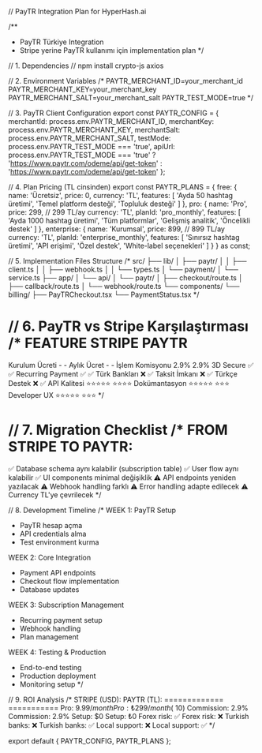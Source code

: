 // PayTR Integration Plan for HyperHash.ai

/**
 * PayTR Türkiye Integration
 * Stripe yerine PayTR kullanımı için implementation plan
 */

// 1. Dependencies
// npm install crypto-js axios

// 2. Environment Variables
/*
PAYTR_MERCHANT_ID=your_merchant_id
PAYTR_MERCHANT_KEY=your_merchant_key
PAYTR_MERCHANT_SALT=your_merchant_salt
PAYTR_TEST_MODE=true
*/

// 3. PayTR Client Configuration
export const PAYTR_CONFIG = {
  merchantId: process.env.PAYTR_MERCHANT_ID,
  merchantKey: process.env.PAYTR_MERCHANT_KEY,
  merchantSalt: process.env.PAYTR_MERCHANT_SALT,
  testMode: process.env.PAYTR_TEST_MODE === 'true',
  apiUrl: process.env.PAYTR_TEST_MODE === 'true' 
    ? 'https://www.paytr.com/odeme/api/get-token'
    : 'https://www.paytr.com/odeme/api/get-token'
};

// 4. Plan Pricing (TL cinsinden)
export const PAYTR_PLANS = {
  free: {
    name: 'Ücretsiz',
    price: 0,
    currency: 'TL',
    features: [
      'Ayda 50 hashtag üretimi',
      'Temel platform desteği',
      'Topluluk desteği'
    ]
  },
  pro: {
    name: 'Pro',
    price: 299, // 299 TL/ay
    currency: 'TL',
    planId: 'pro_monthly',
    features: [
      'Ayda 1000 hashtag üretimi',
      'Tüm platformlar',
      'Gelişmiş analitik',
      'Öncelikli destek'
    ]
  },
  enterprise: {
    name: 'Kurumsal',
    price: 899, // 899 TL/ay
    currency: 'TL',
    planId: 'enterprise_monthly',
    features: [
      'Sınırsız hashtag üretimi',
      'API erişimi',
      'Özel destek',
      'White-label seçenekleri'
    ]
  }
} as const;

// 5. Implementation Files Structure
/*
src/
├── lib/
│   ├── paytr/
│   │   ├── client.ts
│   │   ├── webhook.ts
│   │   └── types.ts
│   └── payment/
│       └── service.ts
├── app/
│   └── api/
│       └── paytr/
│           ├── checkout/route.ts
│           ├── callback/route.ts
│           └── webhook/route.ts
└── components/
    └── billing/
        ├── PayTRCheckout.tsx
        └── PaymentStatus.tsx
*/

// 6. PayTR vs Stripe Karşılaştırması
/*
FEATURE              STRIPE    PAYTR
=====================================
Kurulum Ücreti        -         -
Aylık Ücret           -         -
İşlem Komisyonu     2.9%      2.9%
3D Secure            ✅        ✅
Recurring Payment    ✅        ✅
Türk Bankları        ❌        ✅
Taksit İmkanı        ❌        ✅
Türkçe Destek        ❌        ✅
API Kalitesi         ⭐⭐⭐⭐⭐   ⭐⭐⭐⭐
Dokümantasyon        ⭐⭐⭐⭐⭐   ⭐⭐⭐
Developer UX         ⭐⭐⭐⭐⭐   ⭐⭐⭐
*/

// 7. Migration Checklist
/*
FROM STRIPE TO PAYTR:
=====================
✅ Database schema aynı kalabilir (subscription table)
✅ User flow aynı kalabilir
✅ UI components minimal değişiklik
⚠️  API endpoints yeniden yazılacak
⚠️  Webhook handling farklı
⚠️  Error handling adapte edilecek
⚠️  Currency TL'ye çevrilecek
*/

// 8. Development Timeline
/*
WEEK 1: PayTR Setup
- PayTR hesap açma
- API credentials alma  
- Test environment kurma

WEEK 2: Core Integration
- Payment API endpoints
- Checkout flow implementation
- Database updates

WEEK 3: Subscription Management  
- Recurring payment setup
- Webhook handling
- Plan management

WEEK 4: Testing & Production
- End-to-end testing
- Production deployment
- Monitoring setup
*/

// 9. ROI Analysis
/*
STRIPE (USD):           PAYTR (TL):
=============           ===========
Pro: $9.99/month        Pro: ₺299/month (~$10)
Commission: 2.9%        Commission: 2.9%
Setup: $0              Setup: ₺0
Forex risk: ✅          Forex risk: ❌
Turkish banks: ❌       Turkish banks: ✅
Local support: ❌       Local support: ✅
*/

export default {
  PAYTR_CONFIG,
  PAYTR_PLANS
};

